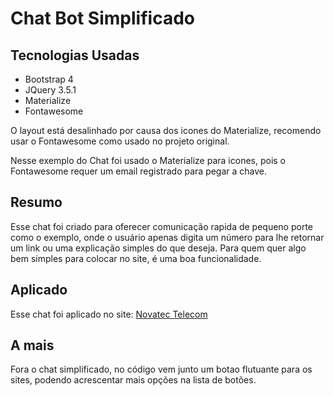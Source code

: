 <h1>Chat Bot Simplificado</h1>

<h2>Tecnologias Usadas</h2>
<ul>
  <li>Bootstrap 4</li>
  <li>JQuery 3.5.1</li>
  <li>Materialize</li>
  <li>Fontawesome</li>
</ul>

<p>O layout está desalinhado por causa dos icones do Materialize, recomendo usar o Fontawesome como usado no projeto original.</p>
<p>Nesse exemplo do Chat foi usado o Materialize para icones, pois o Fontawesome requer um email registrado para pegar a chave.</p>

<h2>Resumo</h2>

<p>Esse chat foi criado para oferecer comunicação rapida de pequeno porte como o exemplo, onde o usuário apenas digita um número para lhe retornar um link ou uma explicação simples do que deseja. Para quem quer algo bem simples para colocar no site, é uma boa funcionalidade.</p>

<h2>Aplicado</h2>
<p>Esse chat foi aplicado no site: <a href="https://novatectelecom.net.br/" target="_blank">Novatec Telecom</a></p>

<h2>A mais</h2>
<p>Fora o chat simplificado, no código vem junto um botao flutuante para os sites, podendo acrescentar mais opções na lista de botões.</p>
